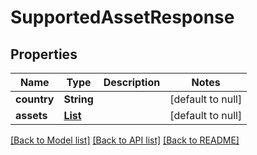 # SupportedAssetResponse
## Properties

| Name | Type | Description | Notes |
|------------ | ------------- | ------------- | -------------|
| **country** | **String** |  | [default to null] |
| **assets** | [**List**](SupportedAssetResponse_assets_inner.md) |  | [default to null] |

[[Back to Model list]](../README.md#documentation-for-models) [[Back to API list]](../README.md#documentation-for-api-endpoints) [[Back to README]](../README.md)

